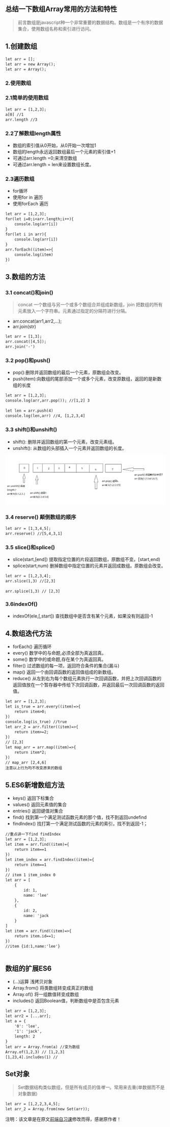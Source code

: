 ## 总结一下数组Array常用的方法和特性
> 前言数组是javascript种一个非常重要的数据结构。数组是一个有序的数据集合，使用数组名称和索引进行访问。
## 1.创建数组
~~~
let arr = [];
let arr = new Array();
let arr = Array();
~~~
### 2.使用数组
### 2.1简单的使用数组
~~~
let arr = [1,2,3];
a[0] //1
arr.length //3
~~~
### 2.2了解数组length属性
- 数组的索引值从0开始，从0开始一次增加1
- 数组的length永远返回数组最后一个元素的索引值+1
- 可通过arr.length =0;来清空数组
- 可通过arr.length = len来设置数组长度。
### 2.3遍历数组
- for循环
- 使用for in 遍历
- 使用forEach 遍历
~~~
let arr = [1,2,3];
for(let i=0;i<arr.length;i++){
    console.log(arr[i])
}
for(let i in arr){
    console.log(arr[i])
}
arr.forEach((item)=>{
    console.log(item)
})
~~~
## 3.数组的方法
### 3.1 concat()和join()
> concat 一个数组与另一个或多个数组合并组成新数组，join 把数组的所有元素放入一个字符串。元素通过指定的分隔符进行分隔。
- arr.concat(arr1,arr2,...);
- arr.join(str)
~~~
let arr = [1,3];
arr.concat([4,5]);
arr.join('-')
~~~
### 3.2 pop()和push()
- pop():删除并返回数组的最后一个元素，原数组会改变。
- push(item):向数组的尾部添加一个或多个元素，改变原数组，返回的是新数组的长度

~~~
let arr = [1,2,3];
console.log(arr,arr.pop()); //[1,2] 3

let len = arr.push(4)
console.log(len,arr) //4, [1,2,3,4]
~~~

### 3.3 shift()和unshift()
- shift(): 删除并返回数组的第一个元素，改变元素组。
- unshift(): 从数组的头部插入一个元素并返回数组的长度。

![img](../images/arr_1.png)

### 3.4 reserve() 颠倒数组的顺序
~~~
let arr = [1,3,4,5];
arr.reserve() //[5,4,3,1]
~~~
### 3.5 slice()和splice()
- slice(start,[end]) 提取指定位置的片段返回数组，原数组不变。[start,end)
- splice(start,num)  删掉数组中指定位置的元素并返回成数组。原数组会改变。
~~~
let arr = [1,2,3,4];
arr.slice(1,3) //[2,3] 

arr.splice(1,3) // [2,3]
~~~

### 3.6indexOf()
- indexOf(ele,[,start]) 查找数组中是否含有某个元素，如果没有则返回-1

## 4.数组迭代方法
- forEach() 遍历循环
- every() 数学中的与命题,必须全部为真返回真。
- some() 数学中的或命题,存在某个为真返回真。
- filter() 过滤数组的每一项，返回符合条件的集合(漏斗)
- map()  返回一个由回调函数的返回值组成的新数组。
- reduce() 从左到右为每个数组元素执行一次回调函数，并把上次回调函数的返回值放在一个暂存器中传给下次回调函数，并返回最后一次回调函数的返回值。

~~~
let arr = [1,2,3];
let is_true = arr.every((item)=>{
    return item>0;
})
console.log(is_true) //true
let arr_2 = arr.filter((item)=>{
    return item>=2;
})
// [2,3]
let map_arr = arr.map((item)=>{
    return item*2;
})
// map_arr [2,4,6]
注意以上行为均不改变原来的数组
~~~
## 5.ES6新增数组方法
- keys() 返回下标集合
- values() 返回元素值的集合
- entries() 返回键值对集合
- find() 找到第一个满足测试函数元素的那个值，找不到返回undefind
- findIndex() 找打第一个满足测试函数的元素的索引，找不到返回-1；

~~~
//重点讲一下find findIndex
let arr = [1,2,3];
let item = arr.find((item)={
    return item==1
})
let item_index = arr.findIndex((item)={
    return item==1
})
// item 1 item_index 0
let arr = [
    {
        id: 1,
        name: 'lee'
    },
    {
        id: 2,
        name: 'jack
    }
]
let item = arr.find((item)=>{
    return item.id==1;
})
//item {id:1,name:'lee'}


~~~

## 数组的扩展ES6
- (...)运算 浅拷贝对象
- Array.from() 将类数组转变成真正的数组
- Array.of() 将一组数值转变成数组
- includes() 返回Boolean值，判断数组中是否包含元素

~~~
let arr = [1,2,3];
let arr2 = [...arr];
let a = {
    '0': 'lee',
    '1': 'jack',
    length: 2
}
let arr = Array.from(a) //变为数组
Array.of(1,2,3) // [1,2,3]
[1,23,4].includes(1) //
~~~

## Set对象
> Set数据结构类似数组，但是所有成员的值*唯一*。常用来去重(单数据而不是对象数据)
~~~
let arr = [1,2,2,3,4,5];
let arr_2 = Array.from(new Set(arr));
~~~

注明：该文章是在原文[前端自习课](https://mp.weixin.qq.com/s/-HPtViPA926BwNp599555w)修改而得，感谢原作者！

